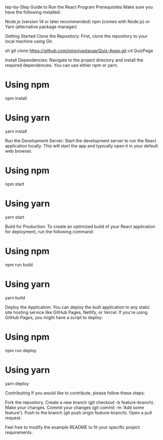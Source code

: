 tep-by-Step Guide to Run the React Program
Prerequisites
Make sure you have the following installed:

Node.js (version 14 or later recommended)
npm (comes with Node.js) or Yarn (alternative package manager)

Getting Started
Clone the Repository:
First, clone the repository to your local machine using Git.

sh
git clone https://github.com/omsrivastavaa/Quiz-Appp.git
cd QuizPage

Install Dependencies:
Navigate to the project directory and install the required dependencies. You can use either npm or yarn:
# Using npm
npm install

# Using yarn
yarn install


Run the Development Server:
Start the development server to run the React application locally. This will start the app and typically open it in your default web browser.
# Using npm
npm start

# Using yarn
yarn start

Build for Production:
To create an optimized build of your React application for deployment, run the following command:
# Using npm
npm run build

# Using yarn
yarn build

Deploy the Application:
You can deploy the built application to any static site hosting service like GitHub Pages, Netlify, or Vercel. If you're using GitHub Pages, you might have a script to deploy:
# Using npm
npm run deploy

# Using yarn
yarn deploy


Contributing
If you would like to contribute, please follow these steps:

Fork the repository.
Create a new branch (git checkout -b feature-branch).
Make your changes.
Commit your changes (git commit -m 'Add some feature').
Push to the branch (git push origin feature-branch).
Open a pull request.


Feel free to modify the example README to fit your specific project requirements.
